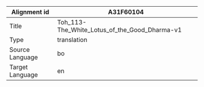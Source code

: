 |Alignment id | A31F60104
| --- | --- 
|Title | Toh_113-The_White_Lotus_of_the_Good_Dharma-v1 
|Type | translation
|Source Language | bo
|Target Language | en